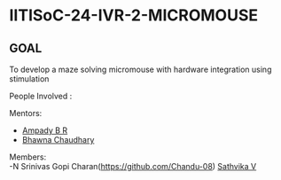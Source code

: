 # IITISoC-24-IVR-2-MICROMOUSE

## GOAL
To develop a maze solving micromouse with hardware integration using stimulation

People Involved : 

Mentors:
- [Ampady B R](https://github.com/ampady06)
- [Bhawna Chaudhary](https://github.com/WebWizard104)

Members:
<br>
-N Srinivas Gopi Charan(https://github.com/Chandu-08)
[Sathvika V](https://github.com/sathvika1128)

